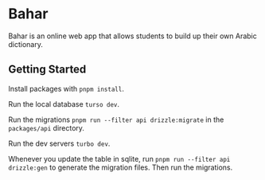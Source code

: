 # Bahar

Bahar is an online web app that allows students to build up their own Arabic dictionary.

## Getting Started

Install packages with `pnpm install`.

Run the local database `turso dev`.

Run the migrations `pnpm run --filter api drizzle:migrate` in the `packages/api` directory.

Run the dev servers `turbo dev`.

Whenever you update the table in sqlite, run `pnpm run --filter api drizzle:gen` to generate the migration files. Then run the migrations.
